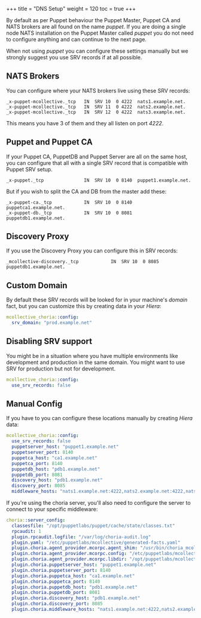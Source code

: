 +++
title = "DNS Setup"
weight = 120
toc = true
+++

By default as per Puppet behaviour the Puppet Master, Puppet CA and NATS brokers are all found on the name _puppet_.  If you are doing a single node NATS installation on the Puppet Master called _puppet_ you do not need to configure anything and can continue to the next page.

When not using _puppet_ you can configure these settings manually but we strongly suggest you use SRV records if at all possible.

## NATS Brokers

You can configure where your NATS brokers live using these SRV records:

```dns
_x-puppet-mcollective._tcp   IN  SRV 10  0 4222  nats1.example.net.
_x-puppet-mcollective._tcp   IN  SRV 11  0 4222  nats2.example.net.
_x-puppet-mcollective._tcp   IN  SRV 12  0 4222  nats3.example.net.
```

This means you have 3 of them and they all listen on port _4222_.

## Puppet and Puppet CA

If your Puppet CA, PuppetDB and Puppet Server are all on the same host, you can configure that all with a single SRV record that is compatible with Puppet SRV setup.

```dns
_x-puppet._tcp               IN  SRV 10  0 8140  puppet1.example.net.
```

But if you wish to split the CA and DB from the master add these:

```dns
_x-puppet-ca._tcp            IN  SRV 10  0 8140  puppetca1.example.net.
_x-puppet-db._tcp            IN  SRV 10  0 8081  puppetdb1.example.net.
```

## Discovery Proxy

If you use the Discovery Proxy you can configure this in SRV records:

```dns
_mcollective-discovery._tcp            IN  SRV 10  0 8085  puppetdb1.example.net.
```

## Custom Domain

By default these SRV records will be looked for in your machine's _domain_ fact, but you can customize this by creating data in your _Hiera_:

```yaml
mcollective_choria::config:
  srv_domain: "prod.example.net"
```

## Disabling SRV support

You might be in a situation where you have multiple environments like development and production in the same domain.  You might want to use SRV for production but not for development.

```yaml
mcollective_choria::config:
  use_srv_records: false
```

## Manual Config

If you have to you can configure these locations manually by creating _Hiera_ data:

```yaml
mcollective_choria::config:
  use_srv_records: false
  puppetserver_host: "puppet1.example.net"
  puppetserver_port: 8140
  puppetca_host: "ca1.example.net"
  puppetca_port: 8140
  puppetdb_host: "pdb1.example.net"
  puppetdb_port: 8081
  discovery_host: "pdb1.example.net"
  discovery_port: 8085
  middleware_hosts: "nats1.example.net:4222,nats2.example.net:4222,nats3.example.net:4222"
```

If you're using the choria server, you'll also need to configure the server to connect to your specific middleware:

```yaml
choria::server_config:
  classesfile: "/opt/puppetlabs/puppet/cache/state/classes.txt"
  rpcaudit: 1
  plugin.rpcaudit.logfile: "/var/log/choria-audit.log"
  plugin.yaml: "/etc/puppetlabs/mcollective/generated-facts.yaml"
  plugin.choria.agent_provider.mcorpc.agent_shim: "/usr/bin/choria_mcollective_agent_compat.rb"
  plugin.choria.agent_provider.mcorpc.config: "/etc/puppetlabs/mcollective/choria-shim.cfg"
  plugin.choria.agent_provider.mcorpc.libdir: "/opt/puppetlabs/mcollective/plugins"
  plugin.choria.puppetserver_host: "puppet1.example.net"
  plugin.choria.puppetserver_port: 8140
  plugin.choria.puppetca_host: "ca1.example.net"
  plugin.choria.puppetca_port: 8140
  plugin.choria.puppetdb_host: "pdb1.example.net"
  plugin.choria.puppetdb_port: 8081
  plugin.choria.discovery_host: "pdb1.example.net"
  plugin.choria.discovery_port: 8085
  plugin.choria.middleware_hosts: "nats1.example.net:4222,nats2.example.net:4222,nats3.example.net:4222"
```
